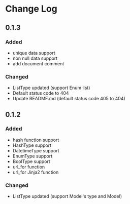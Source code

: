 Change Log
=================

## 0.1.3
### Added
+ unique data support
+ non null data support
+ add document comment

### Changed
+ ListType updated (support Enum list)
+ Default status code to 404
+ Update README.md (default status code 405 to 404)

## 0.1.2
### Added
+ hash function support
+ HashType support
+ DatetimeType support
+ EnumType support
+ BoolType support
+ url_for function
+ url_for Jinja2 function

### Changed
+ ListType updated (support Model's type and Model)
